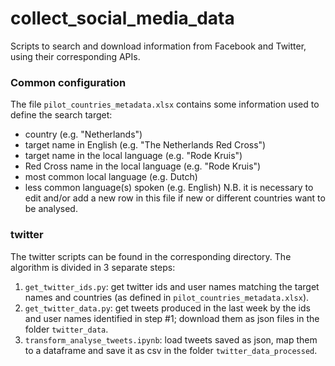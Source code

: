 # collect_social_media_data

Scripts to search and download information from Facebook and Twitter, using their corresponding APIs.

### Common configuration
The file `pilot_countries_metadata.xlsx` contains some information used to define the search target:
* country	(e.g. "Netherlands")
* target name in English (e.g. "The Netherlands Red Cross")
* target name in the local language (e.g. "Rode Kruis")
* Red Cross name in the local language (e.g. "Rode Kruis")
* most common local language (e.g. Dutch)
* less common language(s) spoken (e.g. English)
N.B. it is necessary to edit and/or add a new row in this file if new or different countries want to be analysed.

### twitter
The twitter scripts can be found in the corresponding directory.
The algorithm is divided in 3 separate steps:
1. `get_twitter_ids.py`: get twitter ids and user names matching the target names and countries (as defined in `pilot_countries_metadata.xlsx`).
2. `get_twitter_data.py`: get tweets produced in the last week by the ids and user names identified in step #1; download them as json files in the folder `twitter_data`.
3. `transform_analyse_tweets.ipynb`: load tweets saved as json, map them to a dataframe and save it as csv in the folder `twitter_data_processed`.
